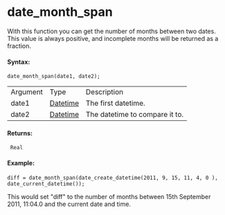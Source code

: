 # date_month_span

With this function you can get the number of months between two dates.
This value is always positive, and incomplete months will be returned as
a fraction.

#### Syntax:

``` gml
date_month_span(date1, date2);
```

|          |                                                                                                                         |                                |
|----------|-------------------------------------------------------------------------------------------------------------------------|--------------------------------|
| Argument | Type                                                                                                                    | Description                    |
| date1    |  [Datetime](../../../../../GameMaker_Language/GML_Reference/Maths_And_Numbers/Date_And_Time/date_current_datetime)  | The first datetime.            |
| date2    |  [Datetime](../../../../../GameMaker_Language/GML_Reference/Maths_And_Numbers/Date_And_Time/date_current_datetime)  | The datetime to compare it to. |

#### Returns:

``` gml
 Real
```

#### Example:

``` gml
diff = date_month_span(date_create_datetime(2011, 9, 15, 11, 4, 0 ), date_current_datetime());
```

This would set "diff" to the number of months between 15th September
2011, 11:04.0 and the current date and time.
